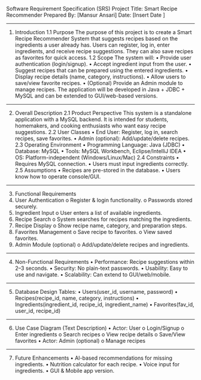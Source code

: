Software Requirement Specification (SRS)
Project Title: Smart Recipe Recommender
Prepared By: [Mansur Ansari]
Date: [Insert Date ]
________________________________________
1. Introduction
1.1 Purpose
The purpose of this project is to create a Smart Recipe Recommender System that suggests recipes based on the ingredients a user already has. Users can register, log in, enter ingredients, and receive recipe suggestions. They can also save recipes as favorites for quick access.
1.2 Scope
The system will:
•	Provide user authentication (login/signup).
•	Accept ingredient input from the user.
•	Suggest recipes that can be prepared using the entered ingredients.
•	Display recipe details (name, category, instructions).
•	Allow users to save/view favorite recipes.
•	(Optional) Provide an Admin module to manage recipes.
The application will be developed in Java + JDBC + MySQL and can be extended to GUI/web-based versions.
________________________________________
2. Overall Description
2.1 Product Perspective
This system is a standalone application with a MySQL backend. It is intended for students, homemakers, and cooking enthusiasts who want easy recipe suggestions.
2.2 User Classes
•	End User: Register, log in, search recipes, save favorites.
•	Admin (optional): Add/update/delete recipes.
2.3 Operating Environment
•	Programming Language: Java (JDBC)
•	Database: MySQL
•	Tools: MySQL Workbench, Eclipse/IntelliJ IDEA
•	OS: Platform-independent (Windows/Linux/Mac)
2.4 Constraints
•	Requires MySQL connection.
•	Users must input ingredients correctly.
2.5 Assumptions
•	Recipes are pre-stored in the database.
•	Users know how to operate console/GUI.
________________________________________
3. Functional Requirements
1.	User Authentication
o	Register & login functionality.
o	Passwords stored securely.
2.	Ingredient Input
o	User enters a list of available ingredients.
3.	Recipe Search
o	System searches for recipes matching the ingredients.
4.	Recipe Display
o	Show recipe name, category, and preparation steps.
5.	Favorites Management
o	Save recipe to favorites.
o	View saved favorites.
6.	Admin Module (optional)
o	Add/update/delete recipes and ingredients.
________________________________________
4. Non-Functional Requirements
•	Performance: Recipe suggestions within 2–3 seconds.
•	Security: No plain-text passwords.
•	Usability: Easy to use and navigate.
•	Scalability: Can extend to GUI/web/mobile.
________________________________________
5. Database Design
Tables:
•	Users(user_id, username, password)
•	Recipes(recipe_id, name, category, instructions)
•	Ingredients(ingredient_id, recipe_id, ingredient_name)
•	Favorites(fav_id, user_id, recipe_id)
________________________________________
6. Use Case Diagram (Text Description)
•	Actor: User
o	Login/Signup
o	Enter ingredients
o	Search recipes
o	View recipe details
o	Save/View favorites
•	Actor: Admin (optional)
o	Manage recipes
________________________________________
7. Future Enhancements
•	AI-based recommendations for missing ingredients.
•	Nutrition calculator for each recipe.
•	Voice input for ingredients.
•	GUI & Mobile app version.

